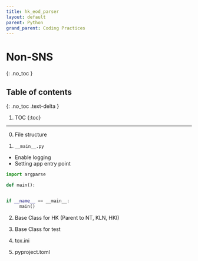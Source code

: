```yaml
---
title: hk_eod_parser
layout: default
parent: Python 
grand_parent: Coding Practices
---
```

# Non-SNS
{: .no_toc }

## Table of contents
{: .no_toc .text-delta }

1. TOC
{:toc}

---
0. File structure

1. `__main__.py`

- Enable logging
- Setting app entry point

```python
import argparse

def main():


if __name__ == __main__:
     main()

```

2. Base Class for HK (Parent to NT, KLN, HKI)

3. Base Class for test

4. tox.ini

5. pyproject.toml
```toml

```